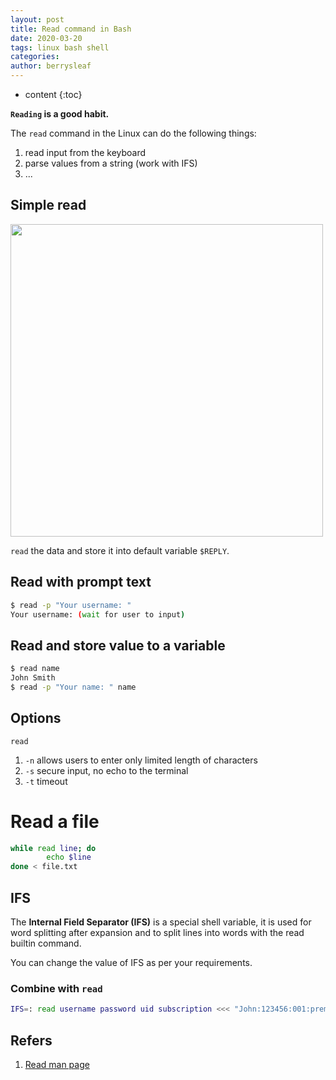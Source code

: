 ```yaml
---
layout: post
title: Read command in Bash
date: 2020-03-20
tags: linux bash shell
categories: 
author: berrysleaf
---
```

* content
{:toc}


**`Reading` is a good habit.**




The `read` command in the Linux can do the following things:
1. read input from the keyboard 
2. parse values from a string (work with IFS)
3. ...

## Simple read 

<img class='enter' src="{{site.baseurl}}/images/2020/simple.read.png" width="500">

`read` the data and store it into default variable `$REPLY`.

## Read with prompt text 
```bash
$ read -p "Your username: "
Your username: (wait for user to input) 
```

## Read and store value to a variable
```bash 
$ read name
John Smith
$ read -p "Your name: " name
```

## Options 
`read `
1. `-n` allows users to enter only limited length of characters
2. `-s` secure input, no echo to the terminal 
3. `-t` timeout


# Read a file
```bash
while read line; do 
        echo $line 
done < file.txt
```

## IFS
The **Internal Field Separator (IFS)** is a special shell variable, it is used for word splitting after expansion and to split lines into words with the read builtin command.

You can change the value of IFS as per your requirements.

### Combine with `read`
```bash
IFS=: read username password uid subscription <<< "John:123456:001:premium"
``` 



## Refers
1. [Read man page](http://linuxcommand.org/lc3_man_pages/readh.html)












